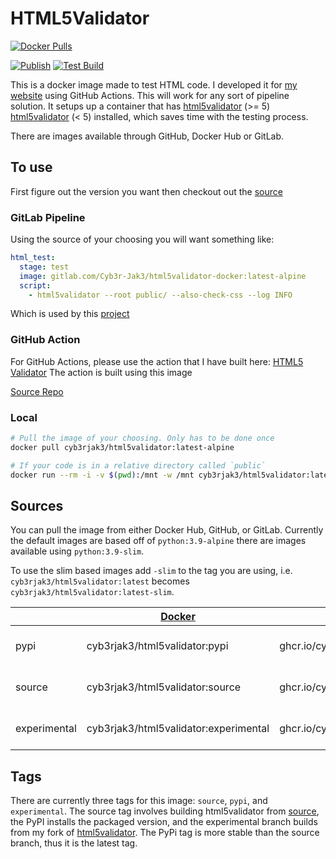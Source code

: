 # HTML5Validator

[![Docker Pulls](https://img.shields.io/docker/pulls/cyb3rjak3/html5validator)](https://hub.docker.com/r/cyb3rjak3/html5validator)

[![Publish](https://github.com/Cyb3r-Jak3/html5validator-docker/actions/workflows/publish.yml/badge.svg)](https://github.com/Cyb3r-Jak3/html5validator-docker/actions/workflows/publish.yml) [![Test Build](https://github.com/Cyb3r-Jak3/html5validator-docker/actions/workflows/test_build.yml/badge.svg)](https://github.com/Cyb3r-Jak3/html5validator-docker/actions/workflows/test_build.yml)

This is a docker image made to test HTML code. I developed it for [my website](https://cyberjake.xyz) using GitHub Actions. This will work for any sort of pipeline solution. It setups up a container that has [html5validator](https://github.com/Cyb3r-Jak3/html5validator-2) (>= 5) [html5validator](https://github.com/svenkreiss/html5validator) (< 5) installed, which saves time with the testing process.

There are images available through GitHub, Docker Hub or GitLab.

## To use

First figure out the version you want then checkout out the [source](#sources)

### GitLab Pipeline

Using the source of your choosing you will want something like:

```yaml
html_test:
  stage: test
  image: gitlab.com/Cyb3r-Jak3/html5validator-docker:latest-alpine
  script:
    - html5validator --root public/ --also-check-css --log INFO
```

Which is used by this [project](.gitlab-ci.yml)

### GitHub Action

For GitHub Actions, please use the action that I have built here: [HTML5 Validator](https://github.com/marketplace/actions/html5-validator)
The action is built using this image

[Source Repo](https://github.com/Cyb3r-Jak3/html5validator-action)

### Local

```bash
# Pull the image of your choosing. Only has to be done once
docker pull cyb3rjak3/html5validator:latest-alpine

# If your code is in a relative directory called `public`
docker run --rm -i -v $(pwd):/mnt -w /mnt cyb3rjak3/html5validator:latest-alpine html5validator --root public
```

## Sources

You can pull the image from either Docker Hub, GitHub, or GitLab. Currently the default images are based off of `python:3.9-alpine` there are images available using `python:3.9-slim`.

To use the slim based images add `-slim` to the tag you are using, i.e. `cyb3rjak3/html5validator:latest` becomes `cyb3rjak3/html5validator:latest-slim`.

|              | [Docker](https://hub.docker.com/r/cyb3rjak3/html5validator) | [GitHub](https://github.com/Cyb3r-Jak3/html5validator-docker/pkgs/container/html5validator) | [Gitlab](https://gitlab.com/Cyb3r-Jak3/html5validator-docker/container_registry/1945095) |
|--------------|-------------------------------------------------------------|---------------------------------------------------------------------------------------------|------------------------------------------------------------------------------------------|
| pypi         | cyb3rjak3/html5validator:pypi                               | ghcr.io/cyb3rjak3/html5validator:pypi                                                       | registry.gitlab.com/cyb3r-jak3/html5validator-docker:pypi                                |
| source       | cyb3rjak3/html5validator:source                             | ghcr.io/cyb3rjak3/html5validator:source                                                     | registry.gitlab.com/cyb3r-jak3/html5validator-docker:source                              |
| experimental | cyb3rjak3/html5validator:experimental                       | ghcr.io/cyb3rjak3/html5validator:experimental                                               | registry.gitlab.com/cyb3r-jak3/html5validator-docker:experimental                        |

## Tags

There are currently three tags for this image: `source`, `pypi`, and `experimental`. The source tag involves building html5validator from [source](https://github.com/svenkreiss/html5validator), the PyPI installs the packaged version, and the experimental branch builds from my fork of [html5validator](https://github.com/Cyb3r-Jak3/html5validator). The PyPi tag is more stable than the source branch, thus it is the latest tag.
